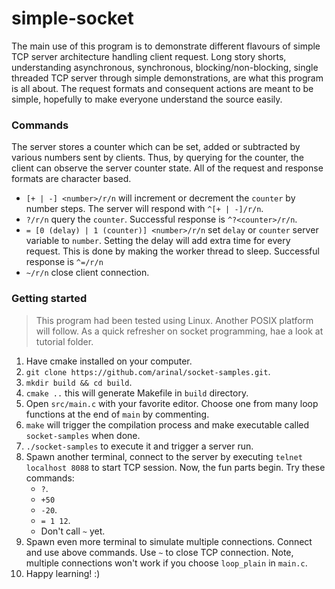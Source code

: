 # simple-socket
The main use of this program is to demonstrate different flavours of simple TCP server architecture handling client request. 
Long story shorts, understanding asynchronous, synchronous, blocking/non-blocking, single threaded TCP server through simple
demonstrations, are what this program is all about. The request formats and consequent actions are meant to be simple, 
hopefully to make everyone understand the source easily.

### Commands
The server stores a counter which can be set, added or subtracted by various numbers sent by clients. Thus, by querying for 
the counter, the client can observe the server counter state. All of the request and response formats are character based.
- `[+ | -] <number>/r/n` will increment or decrement the `counter` by number steps. The server will respond with `^[+ | -]/r/n`.
- `?/r/n` query the `counter`. Successful response is `^?<counter>/r/n`.
- `= [0 (delay) | 1 (counter)] <number>/r/n` set `delay` or `counter` server variable to `number`. Setting the delay will add extra time 
  for every request. This is done by making the worker thread to sleep. Successful response is `^=/r/n`
- `~/r/n` close client connection.

### Getting started
> This program had been tested using Linux. Another POSIX platform will follow.
> As a quick refresher on socket programming, hae a look at tutorial folder.

1. Have cmake installed on your computer.
2. `git clone https://github.com/arinal/socket-samples.git`.
3. `mkdir build && cd build`.
4. `cmake ..` this will generate Makefile in `build` directory.
5. Open `src/main.c` with your favorite editor. Choose one from many loop functions at the end of `main` by commenting.
6. `make` will trigger the compilation process and make executable called `socket-samples` when done.
7. `./socket-samples` to execute it and trigger a server run.
8. Spawn another terminal, connect to the server by executing `telnet localhost 8088` to start TCP session. Now, the
  fun parts begin. Try these commands:
    - `?`.
    - `+50`
    - `-20`.
    - `= 1 12`.
    - Don't call `~` yet.
9.  Spawn even more terminal to simulate multiple connections. Connect and use above commands. Use `~` to close TCP connection. 
  Note, multiple connections won't work if you choose `loop_plain` in `main.c`.
10. Happy learning! :)